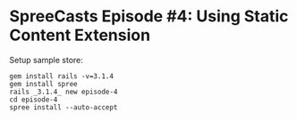 # SpreeCasts Episode #4: Using Static Content Extension

Setup sample store: 

```
gem install rails -v=3.1.4
gem install spree
rails _3.1.4_ new episode-4
cd episode-4
spree install --auto-accept
```